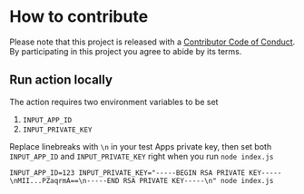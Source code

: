 # How to contribute

Please note that this project is released with a [Contributor Code of Conduct](CODE_OF_CONDUCT.md).
By participating in this project you agree to abide by its terms.

## Run action locally

The action requires two environment variables to be set

1. `INPUT_APP_ID`
2. `INPUT_PRIVATE_KEY`

Replace linebreaks with `\n` in your test Apps private key, then set both `INPUT_APP_ID` and `INPUT_PRIVATE_KEY` right when you run `node index.js`

```
INPUT_APP_ID=123 INPUT_PRIVATE_KEY="-----BEGIN RSA PRIVATE KEY-----\nMII...PZaqrmA==\n-----END RSA PRIVATE KEY-----\n" node index.js
```
